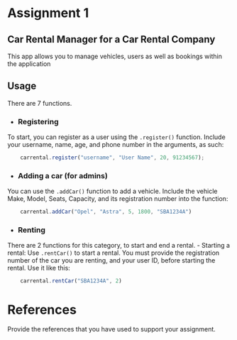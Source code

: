 # Assignment 1

## Car Rental Manager for a Car Rental Company
This app allows you to manage vehicles, users as well as bookings within the application

## Usage

There are 7 functions.

- ### Registering

To start, you can register as a user using the `.register()` function. Include your username, name, age, and phone number in the arguments, as such:

```javascript
    carrental.register("username", "User Name", 20, 91234567);
```

- ### Adding a car (for admins)

You can use the `.addCar()` function to add a vehicle. Include the vehicle Make, Model, Seats, Capacity, and its registration number into the function:
```javascript
    carrental.addCar("Opel", "Astra", 5, 1800, "SBA1234A")
```

- ### Renting
There are 2 functions for this category, to start and end a rental.
    - Starting a rental:
    Use `.rentCar()` to start a rental. You must provide the registration number of the car you are renting, and your user ID, before starting the rental. Use it like this:
```javascript
    carrental.rentCar("SBA1234A", 2)
```

# References
Provide the references that you have used to support your assignment. 